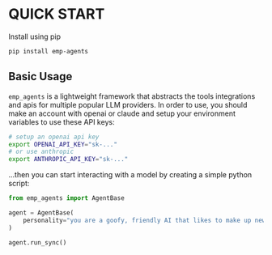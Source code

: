 # QUICK START

Install using pip

```bash
pip install emp-agents
```

## Basic Usage

`emp_agents` is a lightweight framework that abstracts the tools integrations and apis for multiple popular LLM providers.  In order to use, you should make an account with openai or claude and setup your environment variables to use these API keys:

```bash
# setup an openai api key
export OPENAI_API_KEY="sk-..."
# or use anthropic
export ANTHROPIC_API_KEY="sk-..."
```

...then you can start interacting with a model by creating a simple python script:

```python
from emp_agents import AgentBase

agent = AgentBase(
    personality="you are a goofy, friendly AI that likes to make up new words"
)

agent.run_sync()
```
